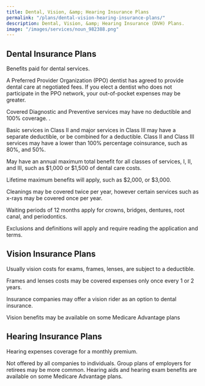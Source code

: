 ```yaml
---
title: Dental, Vision, &amp; Hearing Insurance Plans
permalink: "/plans/dental-vision-hearing-insurance-plans/"
description: Dental, Vision, &amp; Hearing Insurance (DVH) Plans.
image: "/images/services/noun_982388.png"
---
```


## Dental Insurance Plans

Benefits paid for dental services.

A Preferred Provider Organization (PPO) dentist has agreed to provide dental care at negotiated fees. If you elect a dentist who does not participate in the PPO network, your out-of-pocket expenses may be greater. 

Covered Diagnostic and Preventive services may have no deductible and 100% coverage. .

Basic services in Class II and major services in Class III may have a separate deductible, or be combined for a deductible. Class II and Class III services may have a lower than 100% percentage coinsurance, such as 80%, and 50%. 

May have an annual maximum total benefit for all classes of services, I, II, and III, such as $1,000 or $1,500 of dental care costs.

Lifetime maximum benefits will apply, such as $2,000, or $3,000. 

Cleanings may be covered twice per year, however certain services such as x-rays may be covered once per year. 

Waiting periods of 12 months apply for crowns, bridges, dentures, root canal, and periodontics.  

Exclusions and definitions will apply and require reading the application and terms.   

## Vision Insurance Plans
  
Usually vision costs for exams, frames, lenses, are subject to a deductible.

Frames and lenses costs may be covered expenses only once every 1 or 2 years.

Insurance companies may offer a vision rider as an option to dental insurance. 

Vision benefits may be available on some Medicare Advantage plans

## Hearing Insurance Plans
  
Hearing expenses coverage for a monthly premium. 

Not offered by all companies to individuals. Group plans of employers for retirees may be more common. Hearing aids and hearing exam benefits are available on some Medicare Advantage plans. 
